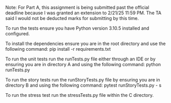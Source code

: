Note: For Part A, this assignment is being submitted past the official deadline because I was granted an extension to 2/21/25 11:59 PM. The TA said I would not be deducted marks for submitting by this time.

To run the tests ensure you have Python version 3.10.5 installed and configured.

To install the dependencies ensure you are in the root directory and use the following command: pip install -r requirements.txt

To run the unit tests run the runTests.py file either through an IDE or by ensuring you are in directory A and using the following command: python runTests.py

To run the story tests run the runStoryTests.py file by ensuring you are in directory B and using the following command: pytest runStoryTests.py - s

To run the stress test run the stressTests.py file within the C directory.